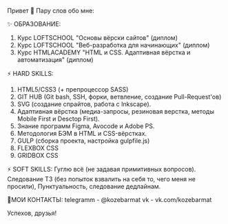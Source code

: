 Привет 👋 Пару слов обо мне:

✨ ОБРАЗОВАНИЕ:
1. Курс LOFTSCHOOL "Основы вёрски сайтов" (диплом)
2. Курс LOFTSCHOOL "Веб-разработка для начинающих" (диплом)
3. Курс HTMLACADEMY "HTML и CSS. Адаптивная вёрстка и автоматизация" (диплом)

⚡ HARD SKILLS:
1. HTML5/CSS3 (+ препроцессор SASS)
2. GIT HUB (Git bash, SSH, форки, ветвление, создание Pull-Request'ов)
4. SVG (создание спрайтов, работа с Inkscape).
6. Адаптивная вёрстка (медиа-запросы, резиновая верстка, методы Mobile First и Desctop First).
7. Знание программ Figma, Avocode и Adobe PS.
8. Методология БЭМ в HTML и CSS-вёрстках.
9. GULP (сборка проекта, настройка gulpfile.js)
5. FLEXBOX CSS
6. GRIDBOX CSS

⚡ SOFT SKILLS:
Гуглю всё (не задавая примитивных вопросов).
Следование ТЗ (без попыток взвалить на себя то, чего меня не просили),
Пунктуальность, следование дедлайнам.

💬МОИ КОНТАКТЫ:
telegramm - @kozebarmat
vk - vk.com/kozebarmat

Успехов, друзья!
